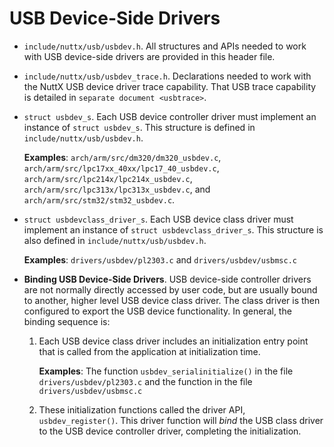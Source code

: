 # USB Device-Side Drivers

  - `include/nuttx/usb/usbdev.h`. All structures and APIs needed to work
    with USB device-side drivers are provided in this header file.

  - `include/nuttx/usb/usbdev_trace.h`. Declarations needed to work with
    the NuttX USB device driver trace capability. That USB trace
    capability is detailed in `separate
    document <usbtrace>`.

  - `struct usbdev_s`. Each USB device controller driver must implement
    an instance of `struct usbdev_s`. This structure is defined in
    `include/nuttx/usb/usbdev.h`.
    
    **Examples**: `arch/arm/src/dm320/dm320_usbdev.c`,
    `arch/arm/src/lpc17xx_40xx/lpc17_40_usbdev.c`,
    `arch/arm/src/lpc214x/lpc214x_usbdev.c`,
    `arch/arm/src/lpc313x/lpc313x_usbdev.c`, and
    `arch/arm/src/stm32/stm32_usbdev.c`.

  - `struct usbdevclass_driver_s`. Each USB device class driver must
    implement an instance of `struct usbdevclass_driver_s`. This
    structure is also defined in `include/nuttx/usb/usbdev.h`.
    
    **Examples**: `drivers/usbdev/pl2303.c` and
    `drivers/usbdev/usbmsc.c`

  - **Binding USB Device-Side Drivers**. USB device-side controller
    drivers are not normally directly accessed by user code, but are
    usually bound to another, higher level USB device class driver. The
    class driver is then configured to export the USB device
    functionality. In general, the binding sequence is:
    
    1.  Each USB device class driver includes an initialization entry
        point that is called from the application at initialization
        time.
        
        **Examples**: The function `usbdev_serialinitialize()` in the
        file `drivers/usbdev/pl2303.c` and the function in the file
        `drivers/usbdev/usbmsc.c`
    
    2.  These initialization functions called the driver API,
        `usbdev_register()`. This driver function will *bind* the USB
        class driver to the USB device controller driver, completing the
        initialization.
